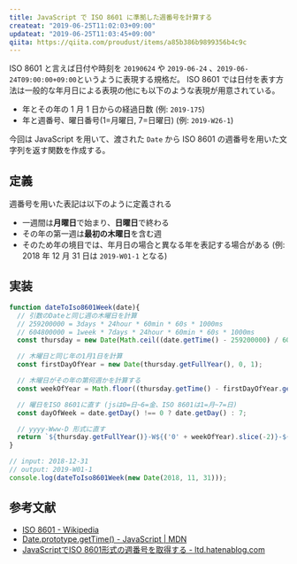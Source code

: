 ```yaml
---
title: JavaScript で ISO 8601 に準拠した週番号を計算する
createat: "2019-06-25T11:02:03+09:00"
updateat: "2019-06-25T11:03:45+09:00"
qiita: https://qiita.com/proudust/items/a85b386b9899356b4c9c
---
```


ISO 8601 と言えば日付や時刻を `20190624` や `2019-06-24` 、`2019-06-24T09:00:00+09:00`というように表現する規格だ。
ISO 8601 では日付を表す方法は一般的な年月日による表現の他にも以下のような表現が用意されている。

- 年とその年の 1 月 1 日からの経過日数 (例: `2019-175`)
- 年と週番号、曜日番号(1=月曜日, 7=日曜日) (例: `2019-W26-1`)

今回は JavaScript を用いて、渡された `Date` から ISO 8601 の週番号を用いた文字列を返す関数を作成する。

## 定義

週番号を用いた表記は以下のように定義される

- 一週間は**月曜日**で始まり、**日曜日**で終わる
- その年の第一週は**最初の木曜日**を含む週
- そのため年の境目では、年月日の場合と異なる年を表記する場合がある (例: 2018 年 12 月 31 日は `2019-W01-1` となる)

## 実装

``` js
function dateToIso8601Week(date){
  // 引数のDateと同じ週の木曜日を計算
  // 259200000 = 3days * 24hour * 60min * 60s * 1000ms
  // 604800000 = 1week * 7days * 24hour * 60min * 60s * 1000ms
  const thursday = new Date(Math.ceil((date.getTime() - 259200000) / 604800000) * 604800000);

  // 木曜日と同じ年の1月1日を計算
  const firstDayOfYear = new Date(thursday.getFullYear(), 0, 1);

  // 木曜日がその年の第何週かを計算する
  const weekOfYear = Math.floor((thursday.getTime() - firstDayOfYear.getTime()) / 604800000) + 1;

  // 曜日をISO 8601に直す (jsは0=日~6=金、ISO 8601は1=月~7=日)
  const dayOfWeek = date.getDay() !== 0 ? date.getDay() : 7;

  // yyyy-Www-D 形式に直す
  return `${thursday.getFullYear()}-W${('0' + weekOfYear).slice(-2)}-${dayOfWeek}`;
}

// input: 2018-12-31
// output: 2019-W01-1
console.log(dateToIso8601Week(new Date(2018, 11, 31)));
```

## 参考文献

- [ISO 8601 - Wikipedia](https://ja.wikipedia.org/wiki/ISO_8601)
- [Date.prototype.getTime() - JavaScript | MDN](https://developer.mozilla.org/ja/docs/Web/JavaScript/Reference/Global_Objects/Date/getTime)
- [JavaScriptでISO 8601形式の週番号を取得する - ltd.hatenablog.com](http://ltd.hatenablog.com/entry/2014/07/02/181833)
